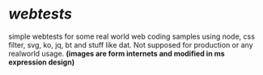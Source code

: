 *webtests*
========

simple webtests for some real world web coding samples using node, css filter, svg, ko, jq, bt and stuff like dat.
Not supposed for production or any realworld usage. 
**(images are form internets and modified in ms expression design)**
